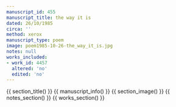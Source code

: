 ```yaml
---
manuscript_id: 455
manuscript_title: the way it is
dated: 26/10/1985
circa: ''
method: xerox
manuscript_type: poem
image: poem1985-10-26-the_way_it_is.jpg
notes: null
works_included:
- work_id: 4457
  altered: 'no'
  edited: 'no'
---
```


{{ section_title() }}
{{ manuscript_info() }}
{{ section_image() }}
{{ notes_section() }}
{{ works_section() }}
